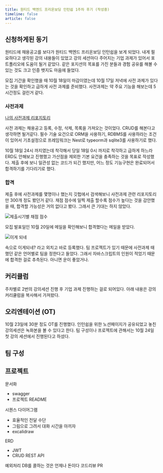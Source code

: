 ```yaml
---
title: 원티드 백엔드 프리온보딩 인턴쉽 1주차 후기 (작성중)
timeline: false
article: false
---
```


## 신청하게된 동기

원티드에 채용공고를 보다가 원티드 백엔드 프리온보딩 인턴쉽을 보게 되었다.
내게 필요하다고 생각된 강의 내용들이 있었고 강의 세션마다 주어지는 기업 과제가 있어서 포트폴리오에 도움이 될거 같았다. 같은 포지션의 목표를 가진 분들과 경험 공유를 해볼 수 있는 것도 크고 인증 뱃지도 마음에 들었다.

모집 기간을 확인했을 때 10월 18일이 마감이였는데 10월 17일 저녁에 사전 과제가 있다는 것을 확인하고 급하게 사전 과제를 준비했다. 사전과제는 약 주요 기능을 해보는데 5시간정도 걸린거 같다.

### 사전과제

[나의 사전과제 리포지토리](https://github.com/Zamoca42/wanted-pre-onboarding-backend)

사전 과제는 채용공고 등록, 수정, 삭제, 목록을 가져오는 것이었다. CRUD를 해본다고 생각하면 될거같다.
필수 기술 요건으로 ORM을 사용하기, RDBMS를 사용하라는 조건이 있어서 기초설정으로 프레임워크는 Nest로 typeorm과 sqlite3를 사용하기로 했다.

10월 18일 24시 까지였는데 착각해서 당일 18일 0시 까지로 착각하고 급하게 하느라 ERD도 안해보고 진행했고 가산점을 제외한 기본 요건을 충족하는 것을 목표로 작성했다.
제출 후에 보니 일관성 없는 코드가 되긴 했지만, 어느 정도 기능구현은 완료되어서 합격하기를 기다리기로 했다.

### 합격

제출 후에 사전과제를 몇명이나 했는지 깃헙에서 검색해보니 사전과제 관련 리포지토리만 300개 정도 봤던거 같다.
채점 점수에 일찍 제출 할수록 점수가 높다는 것을 감안했을 때, 합격할 가능성은 거의 없다고 봤다.
그래서 큰 기대는 하지 않았다.

![제출시기별 채점 점수](https://github.com/Zamoca42/blog/assets/96982072/559587b2-6ded-459d-a0f6-39b7b500dbfd)

모집 발표일인 10월 20일에 메일을 확인해보니 합격했다는 메일을 받았다.

![이게 되네](https://github.com/Zamoca42/blog/assets/96982072/a56da594-9c3a-4660-ab6e-b7c35e3131f7)

속으로 이게되네? 라고 외치고 바로 등록했다.
팀 프로젝트가 있기 때문에 사전과제 때 했던 같은 언어별로 팀을 정한다고 들었다.
그래서 자바스크립트의 인원이 적었기 때문에 합격한 걸로 추측된다.
아니면 운이 좋았거나.

## 커리큘럼

주차별로 2번의 강의세션 진행 후 기업 과제 진행하는 걸로 되어있다.
아래 내용은 강의 커리큘럼을 복사해서 가져왔다.

## 오리엔테이션 (OT)

10월 23일에 30분 정도 OT를 진행했다. 인턴쉽을 위한 노션페이지가 공유되었고 놓친 강의세션은 녹화본을 볼 수 있다고 한다. 팀 구성이나 프로젝트에 관해서는 10월 24일 첫 강의 세션에서 진행된다고 하셨다.

## 팀 구성

## 프로젝트

문서화

- swagger
- 프로젝트 README

시퀀스 다이어그램

- 효율적인 전달 수단
- 그림으로 그려서 대화 시간을 아끼자
- excalidraw

ERD

- JWT
- CRUD REST API

예외처리 DB를 콜하는 것은 언제나 돈이다
코드리뷰 PR